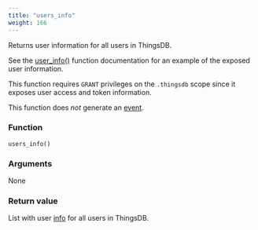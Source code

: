 ```yaml
---
title: "users_info"
weight: 166
---
```


Returns user information for all users in ThingsDB.

See the [user_info()](../../thingsdb-api/user_info) function documentation for an example of the exposed user information.

This function requires `GRANT` privileges on the `.thingsdb` scope since it
exposes user access and token information.

This function does *not* generate an [event](../../overview/events).

### Function
`users_info()`

### Arguments
None

### Return value
List with user [info](../../data-types/info) for all users in ThingsDB.